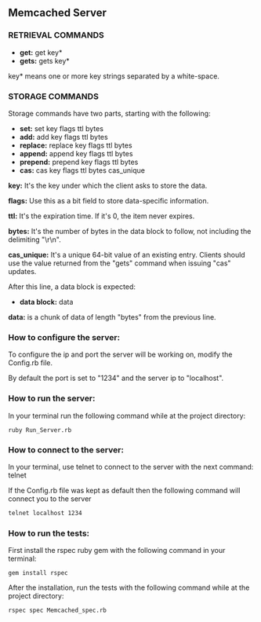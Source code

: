 ## Memcached Server

### RETRIEVAL COMMANDS

   * **get:** get key*
   * **gets:** gets key*

key* means one or more key strings separated by a white-space.

### STORAGE COMMANDS

Storage commands have two parts, starting with the following:

   * **set:** set key flags ttl bytes			
   * **add:** add key flags ttl bytes			
   * **replace:** replace key flags ttl bytes       			
   * **append:** append key flags ttl bytes  			
   * **prepend:** prepend key flags ttl bytes			
   * **cas:** cas key flags ttl bytes cas_unique

**key:** It's the key under which the client asks to store the data.

**flags:** Use this as a bit field to store data-specific information.

**ttl:** It's the expiration time. If it's 0, the item never expires.

**bytes:** It's the number of bytes in the data block to follow, not including the delimiting "\r\n".

**cas_unique:** It's a unique 64-bit value of an existing entry.
Clients should use the value returned from the "gets" command when issuing "cas" updates.

After this line, a data block is expected:

   * **data block:** data

**data:** is a chunk of data of length "bytes" from the previous line.

### How to configure the server:

To configure the ip and port the server will be working on, modify the Config.rb file.
    
By default the port is set to "1234" and the server ip to "localhost".

### How to run the server:

In your terminal run the following command while at the project directory:

```
ruby Run_Server.rb
```

### How to connect to the server:

In your terminal, use telnet to connect to the server with the next command: telnet <IP> <PORT>

If the Config.rb file was kept as default then the following command will connect you to the server
    
```bash
telnet localhost 1234
```

### How to run the tests:

First install the rspec ruby gem with the following command in your terminal:

```
gem install rspec
```

After the installation, run the tests with the following command while at the project directory:

```
rspec spec Memcached_spec.rb
```


